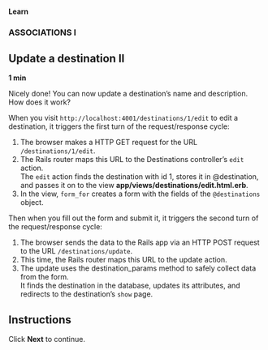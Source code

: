 #### Learn

### ASSOCIATIONS I

## Update a destination II

**1 min**

Nicely done! You can now update a destination’s name and description. How does it work?

When you visit `http://localhost:4001/destinations/1/edit` to edit a destination, it triggers the first turn of the request/response cycle:

1. The browser makes a HTTP GET request for the URL `/destinations/1/edit`.
2. The Rails router maps this URL to the Destinations controller’s `edit` action. <br>
   The `edit` action finds the destination with id 1, stores it in @destination, <br>
   and passes it on to the view **app/views/destinations/edit.html.erb**.
3. In the view, `form_for` creates a form with the fields of the `@destinations` object.

Then when you fill out the form and submit it, it triggers the second turn of the request/response cycle:

1. The browser sends the data to the Rails app via an HTTP POST request to the URL `/destinations/update`.
2. This time, the Rails router maps this URL to the update action.
3. The update uses the destination_params method to safely collect data from the form. <br>
   It finds the destination in the database, updates its attributes, and redirects to the destination’s `show` page.

## Instructions

Click **Next** to continue.
